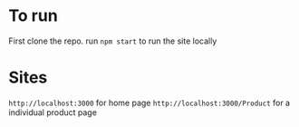 # To run
First clone the repo.
run `npm start` to run the site locally

# Sites
`http://localhost:3000`  for home page
`http://localhost:3000/Product` for a individual product page


